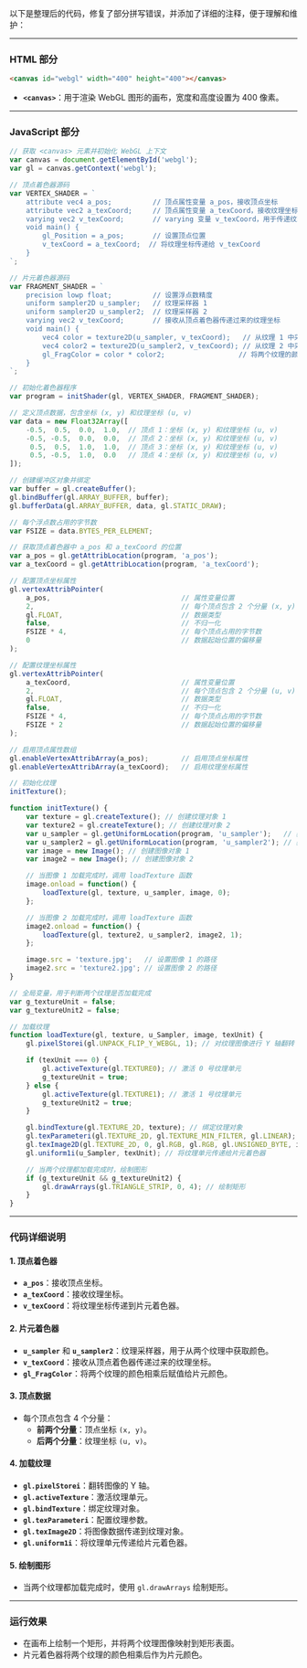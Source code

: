 以下是整理后的代码，修复了部分拼写错误，并添加了详细的注释，便于理解和维护：

---

### **HTML 部分**
```html
<canvas id="webgl" width="400" height="400"></canvas>
```
- **`<canvas>`**：用于渲染 WebGL 图形的画布，宽度和高度设置为 400 像素。

---

### **JavaScript 部分**
```javascript
// 获取 <canvas> 元素并初始化 WebGL 上下文
var canvas = document.getElementById('webgl');
var gl = canvas.getContext('webgl');

// 顶点着色器源码
var VERTEX_SHADER = `
    attribute vec4 a_pos;          // 顶点属性变量 a_pos，接收顶点坐标
    attribute vec2 a_texCoord;     // 顶点属性变量 a_texCoord，接收纹理坐标
    varying vec2 v_texCoord;       // varying 变量 v_texCoord，用于传递纹理坐标到片元着色器
    void main() {
        gl_Position = a_pos;       // 设置顶点位置
        v_texCoord = a_texCoord;  // 将纹理坐标传递给 v_texCoord
    }
`;

// 片元着色器源码
var FRAGMENT_SHADER = `
    precision lowp float;          // 设置浮点数精度
    uniform sampler2D u_sampler;   // 纹理采样器 1
    uniform sampler2D u_sampler2;  // 纹理采样器 2
    varying vec2 v_texCoord;       // 接收从顶点着色器传递过来的纹理坐标
    void main() {
        vec4 color = texture2D(u_sampler, v_texCoord);   // 从纹理 1 中采样颜色
        vec4 color2 = texture2D(u_sampler2, v_texCoord); // 从纹理 2 中采样颜色
        gl_FragColor = color * color2;                  // 将两个纹理的颜色相乘
    }
`;

// 初始化着色器程序
var program = initShader(gl, VERTEX_SHADER, FRAGMENT_SHADER);

// 定义顶点数据，包含坐标 (x, y) 和纹理坐标 (u, v)
var data = new Float32Array([
    -0.5,  0.5,  0.0,  1.0,  // 顶点 1：坐标 (x, y) 和纹理坐标 (u, v)
    -0.5, -0.5,  0.0,  0.0,  // 顶点 2：坐标 (x, y) 和纹理坐标 (u, v)
     0.5,  0.5,  1.0,  1.0,  // 顶点 3：坐标 (x, y) 和纹理坐标 (u, v)
     0.5, -0.5,  1.0,  0.0   // 顶点 4：坐标 (x, y) 和纹理坐标 (u, v)
]);

// 创建缓冲区对象并绑定
var buffer = gl.createBuffer();
gl.bindBuffer(gl.ARRAY_BUFFER, buffer);
gl.bufferData(gl.ARRAY_BUFFER, data, gl.STATIC_DRAW);

// 每个浮点数占用的字节数
var FSIZE = data.BYTES_PER_ELEMENT;

// 获取顶点着色器中 a_pos 和 a_texCoord 的位置
var a_pos = gl.getAttribLocation(program, 'a_pos');
var a_texCoord = gl.getAttribLocation(program, 'a_texCoord');

// 配置顶点坐标属性
gl.vertexAttribPointer(
    a_pos,                                // 属性变量位置
    2,                                    // 每个顶点包含 2 个分量 (x, y)
    gl.FLOAT,                             // 数据类型
    false,                                // 不归一化
    FSIZE * 4,                            // 每个顶点占用的字节数
    0                                     // 数据起始位置的偏移量
);

// 配置纹理坐标属性
gl.vertexAttribPointer(
    a_texCoord,                           // 属性变量位置
    2,                                    // 每个顶点包含 2 个分量 (u, v)
    gl.FLOAT,                             // 数据类型
    false,                                // 不归一化
    FSIZE * 4,                            // 每个顶点占用的字节数
    FSIZE * 2                             // 数据起始位置的偏移量
);

// 启用顶点属性数组
gl.enableVertexAttribArray(a_pos);        // 启用顶点坐标属性
gl.enableVertexAttribArray(a_texCoord);   // 启用纹理坐标属性

// 初始化纹理
initTexture();

function initTexture() {
    var texture = gl.createTexture(); // 创建纹理对象 1
    var texture2 = gl.createTexture(); // 创建纹理对象 2
    var u_sampler = gl.getUniformLocation(program, 'u_sampler');   // 获取 u_sampler 的位置
    var u_sampler2 = gl.getUniformLocation(program, 'u_sampler2'); // 获取 u_sampler2 的位置
    var image = new Image(); // 创建图像对象 1
    var image2 = new Image(); // 创建图像对象 2

    // 当图像 1 加载完成时，调用 loadTexture 函数
    image.onload = function() {
        loadTexture(gl, texture, u_sampler, image, 0);
    };

    // 当图像 2 加载完成时，调用 loadTexture 函数
    image2.onload = function() {
        loadTexture(gl, texture2, u_sampler2, image2, 1);
    };

    image.src = 'texture.jpg';   // 设置图像 1 的路径
    image2.src = 'texture2.jpg'; // 设置图像 2 的路径
}

// 全局变量，用于判断两个纹理是否加载完成
var g_textureUnit = false;
var g_textureUnit2 = false;

// 加载纹理
function loadTexture(gl, texture, u_Sampler, image, texUnit) {
    gl.pixelStorei(gl.UNPACK_FLIP_Y_WEBGL, 1); // 对纹理图像进行 Y 轴翻转

    if (texUnit === 0) {
        gl.activeTexture(gl.TEXTURE0); // 激活 0 号纹理单元
        g_textureUnit = true;
    } else {
        gl.activeTexture(gl.TEXTURE1); // 激活 1 号纹理单元
        g_textureUnit2 = true;
    }

    gl.bindTexture(gl.TEXTURE_2D, texture); // 绑定纹理对象
    gl.texParameteri(gl.TEXTURE_2D, gl.TEXTURE_MIN_FILTER, gl.LINEAR); // 配置纹理参数
    gl.texImage2D(gl.TEXTURE_2D, 0, gl.RGB, gl.RGB, gl.UNSIGNED_BYTE, image); // 配置纹理图像
    gl.uniform1i(u_Sampler, texUnit); // 将纹理单元传递给片元着色器

    // 当两个纹理都加载完成时，绘制图形
    if (g_textureUnit && g_textureUnit2) {
        gl.drawArrays(gl.TRIANGLE_STRIP, 0, 4); // 绘制矩形
    }
}
```

---

### **代码详细说明**

#### **1. 顶点着色器**
- **`a_pos`**：接收顶点坐标。
- **`a_texCoord`**：接收纹理坐标。
- **`v_texCoord`**：将纹理坐标传递到片元着色器。

#### **2. 片元着色器**
- **`u_sampler`** 和 **`u_sampler2`**：纹理采样器，用于从两个纹理中获取颜色。
- **`v_texCoord`**：接收从顶点着色器传递过来的纹理坐标。
- **`gl_FragColor`**：将两个纹理的颜色相乘后赋值给片元颜色。

#### **3. 顶点数据**
- 每个顶点包含 4 个分量：
  - **前两个分量**：顶点坐标 `(x, y)`。
  - **后两个分量**：纹理坐标 `(u, v)`。

#### **4. 加载纹理**
- **`gl.pixelStorei`**：翻转图像的 Y 轴。
- **`gl.activeTexture`**：激活纹理单元。
- **`gl.bindTexture`**：绑定纹理对象。
- **`gl.texParameteri`**：配置纹理参数。
- **`gl.texImage2D`**：将图像数据传递到纹理对象。
- **`gl.uniform1i`**：将纹理单元传递给片元着色器。

#### **5. 绘制图形**
- 当两个纹理都加载完成时，使用 `gl.drawArrays` 绘制矩形。

---

### **运行效果**
- 在画布上绘制一个矩形，并将两个纹理图像映射到矩形表面。
- 片元着色器将两个纹理的颜色相乘后作为片元颜色。
